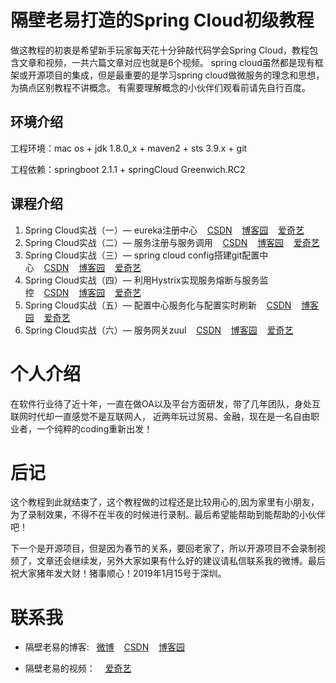 # 隔壁老易打造的Spring Cloud初级教程

做这教程的初衷是希望新手玩家每天花十分钟敲代码学会Spring Cloud，教程包含文章和视频，一共六篇文章对应也就是6个视频。
spring cloud虽然都是现有框架或开源项目的集成，但是最重要的是学习spring cloud做微服务的理念和思想，为搞点区别教程不讲概念。
有需要理解概念的小伙伴们观看前请先自行百度。

## 环境介绍

工程环境：mac os + jdk 1.8.0_x + maven2 + sts 3.9.x + git

工程依赖：springboot 2.1.1 + springCloud Greenwich.RC2

## 课程介绍

1. Spring Cloud实战（一）— eureka注册中心&nbsp;&nbsp;&nbsp;&nbsp;[CSDN](https://blog.csdn.net/yb2020/article/details/85984472)&nbsp;&nbsp;&nbsp;&nbsp;[博客园](https://www.cnblogs.com/yb2020/p/10231961.html)&nbsp;&nbsp;&nbsp;&nbsp;[爱奇艺](http://www.iqiyi.com/w_19s4owf64d.html)
2. Spring Cloud实战（二）— 服务注册与服务调用&nbsp;&nbsp;&nbsp;&nbsp;[CSDN](https://blog.csdn.net/yb2020/article/details/86003519)&nbsp;&nbsp;&nbsp;&nbsp;[博客园](https://www.cnblogs.com/yb2020/p/10248042.html)&nbsp;&nbsp;&nbsp;&nbsp;[爱奇艺](http://www.iqiyi.com/w_19s6cunjf1.html)
3. Spring Cloud实战（三）— spring cloud config搭建git配置中心&nbsp;&nbsp;&nbsp;&nbsp;[CSDN](https://blog.csdn.net/yb2020/article/details/86138156)&nbsp;&nbsp;&nbsp;&nbsp;[博客园](https://www.cnblogs.com/yb2020/p/10258687.html)&nbsp;&nbsp;&nbsp;&nbsp;[爱奇艺](http://www.iqiyi.com/w_19s6fsi8r1.html)
4. Spring Cloud实战（四）— 利用Hystrix实现服务熔断与服务监控&nbsp;&nbsp;&nbsp;&nbsp;[CSDN](https://blog.csdn.net/yb2020/article/details/86292813)&nbsp;&nbsp;&nbsp;&nbsp;[博客园](https://www.cnblogs.com/yb2020/p/10264331.html)&nbsp;&nbsp;&nbsp;&nbsp;[爱奇艺](http://www.iqiyi.com/w_19s6h3ky9t.html)
5. Spring Cloud实战（五）— 配置中心服务化与配置实时刷新&nbsp;&nbsp;&nbsp;&nbsp;[CSDN](https://blog.csdn.net/yb2020/article/details/86388642)&nbsp;&nbsp;&nbsp;&nbsp;[博客园](https://www.cnblogs.com/yb2020/p/10264368.html)&nbsp;&nbsp;&nbsp;&nbsp;[爱奇艺](http://www.iqiyi.com/w_19s6h1u9pd.html)
6. Spring Cloud实战（六）— 服务网关zuul&nbsp;&nbsp;&nbsp;&nbsp;[CSDN](https://blog.csdn.net/yb2020/article/details/86485290)&nbsp;&nbsp;&nbsp;&nbsp;[博客园](https://www.cnblogs.com/yb2020/p/10269649.html)&nbsp;&nbsp;&nbsp;&nbsp;[爱奇艺](http://www.iqiyi.com/w_19s6evaw2d.html)


# 个人介绍
在软件行业待了近十年，一直在做OA以及平台方面研发，带了几年团队，身处互联网时代却一直感觉不是互联网人，
近两年玩过贸易、金融，现在是一名自由职业者，一个纯粹的coding重新出发！

# 后记
这个教程到此就结束了，这个教程做的过程还是比较用心的,因为家里有小朋友，为了录制效果，不得不在半夜的时候进行录制。最后希望能帮助到能帮助的小伙伴吧！

下一个是开源项目，但是因为春节的关系，要回老家了，所以开源项目不会录制视频了，文章还会继续发，另外大家如果有什么好的建议请私信联系我的微博。最后祝大家猪年发大财！猪事顺心！2019年1月15号于深圳。

# 联系我
- 隔壁老易的博客:&nbsp;&nbsp;&nbsp;[微博](https://weibo.com/yb2020)&nbsp;&nbsp;&nbsp;&nbsp;[CSDN](https://blog.csdn.net/yb2020
)&nbsp;&nbsp;&nbsp;&nbsp;[博客园](https://www.cnblogs.com/yb2020
)

- 隔壁老易的视频：&nbsp;&nbsp;&nbsp;&nbsp;[爱奇艺](http://www.iqiyi.com/u/2015023469
)



